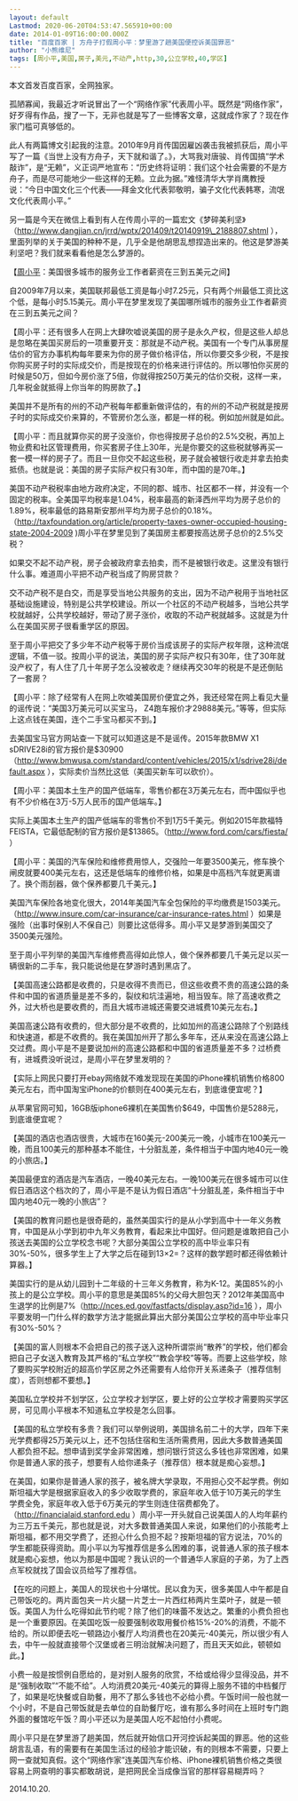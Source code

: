 ```yaml
---
layout: default
Lastmod: 2020-06-20T04:53:47.565910+00:00
date: 2014-01-09T16:00:00.000Z
title: "百度百家 | 方舟子打假周小平：梦里游了趟美国便控诉美国罪恶"
author: "小熊维尼"
tags: [周小平,美国,房子,美元,不动产,http,30,公立学校,40,学区]
---
```


本文首发百度百家，全网独家。

孤陋寡闻，我最近才听说冒出了一个“网络作家”代表周小平。既然是“网络作家”，好歹得有作品，搜了一下，无非也就是写了一些博客文章，这就成作家了？现在作家门槛可真够低的。

此人有两篇博文引起我的注意。2010年9月肖传国因雇凶袭击我被抓获后，周小平写了一篇《当世上没有方舟子，天下就和谐了。》，大骂我对唐骏、肖传国搞“学术敲诈”，是“无赖”，义正词严地宣布：“历史终将证明：我们这个社会需要的不是方舟子，而是尽可能地少一些这样的无赖。立此为据。”难怪清华大学肖鹰教授说：“今日中国文化三个代表——拜金文化代表郭敬明，骗子文化代表韩寒，流氓文化代表周小平。”

另一篇是今天在微信上看到有人在传周小平的一篇宏文《梦碎美利坚》（http://www.dangjian.cn/jrrd/wptx/201409/t20140919\_2188807.shtml ），里面列举的关于美国的种种不是，几乎全是他胡思乱想捏造出来的。他这是梦游美利坚吧？我们就来看看他是怎么梦游的。

【[周小平](https://chinadigitaltimes.net/chinese/tag/%e5%91%a8%e5%b0%8f%e5%b9%b3/)：美国很多城市的服务业工作者薪资在三到五美元之间】

自2009年7月以来，美国联邦最低工资是每小时7.25元，只有两个州最低工资比这个低，是每小时5.15美元。周小平在梦里发现了美国哪所城市的服务业工作者薪资在三到五美元之间？

【周小平：还有很多人在网上大肆吹嘘说美国的房子是永久产权，但是这些人却总是忽略在美国买房后的一项重要开支：那就是不动产税。美国有一个专门从事房屋估价的官方办事机构每年要来为你的房子做价格评估，所以你要交多少税，不是按你购买房子时的实际成交价，而是按现在的价格来进行评估的。所以哪怕你买房的时候是50万，但如今房价涨了5倍，你就得按250万美元的估价交税，这样一来，几年税金就抵得上你当年的购房款了。】

美国并不是所有的州的不动产税每年都重新做评估的，有的州的不动产税就是按房子时的实际成交价来算的，不管房价怎么涨，都是一样的税。例如加州就是如此。

【周小平：而且就算你买的房子没涨价，你也得按房子总价的2.5%交税，再加上物业费和社区管理费用，你买套房子住上30年，光是你要交的这些税就够再买一套一模一样的房子了。而且一旦你交不起这些税，房子就会被银行收走并拿去拍卖抵债。也就是说：美国的房子实际产权只有30年，而中国的是70年。】

美国不动产税税率由地方政府决定，不同的郡、城市、社区都不一样，并没有一个固定的税率。全美国平均税率是1.04%，税率最高的新泽西州平均为房子总价的1.89%，税率最低的路易斯安那州平均为房子总价的0.18%。（http://taxfoundation.org/article/property-taxes-owner-occupied-housing-state-2004-2009 )周小平在梦里见到了美国房主都要按高达房子总价的2.5%交税？

如果交不起不动产税，房子会被政府拿去拍卖，而不是被银行收走。这里没有银行什么事。难道周小平把不动产税当成了购房贷款？

交不动产税不是白交，而是享受当地公共服务的支出，因为不动产税用于当地社区基础设施建设，特别是公共学校建设。所以一个社区的不动产税越多，当地公共学校就越好，公共学校越好，带动了房子涨价，收取的不动产税就越多。这就是为什么在美国买房子很看重学区的原因。

至于周小平把交了多少年不动产税等于房价当成该房子的实际产权年限，这种流氓逻辑，不值一驳。按周小平的说法，美国的房子实际产权只有30年，住了30年就没产权了，有人住了几十年房子怎么没被收走？继续再交30年的税是不是还倒贴了一套房？

【周小平：除了经常有人在网上吹嘘美国房价便宜之外，我还经常在网上看见大量的谣传说：“美国3万美元可以买宝马， Z4跑车报价才29888美元。”等等，但实际上这点钱在美国，连个二手宝马都买不到。】

去美国宝马官方网站查一下就可以知道这是不是谣传。2015年款BMW X1 sDRIVE28i的官方报价是$30900 （http://www.bmwusa.com/standard/content/vehicles/2015/x1/sdrive28i/default.aspx ），实际卖价当然比这低（美国买新车可以砍价）。

【周小平：美国本土生产的国产低端车，零售价都在3万美元左右，而中国似乎也有不少价格在3万-5万人民币的国产低端车。】

实际上美国本土生产的国产低端车的零售价不到1万5千美元。例如2015年款福特FEISTA，它最低配制的官方报价是$13865。（http://www.ford.com/cars/fiesta/ ）

【周小平：美国的汽车保险和维修费用惊人，交强险一年要3500美元，修车换个闸皮就要400美元左右，这还是低端车的维修价格，如果是中高档汽车就更离谱了。换个雨刮器，做个保养都要几千美元。】

美国汽车保险各地变化很大，2014年美国汽车全包保险的平均缴费是1503美元。（http://www.insure.com/car-insurance/car-insurance-rates.html ）如果是强险（出事时保别人不保自己）则要比这低得多。周小平又是梦游到美国交了3500美元强险。

至于周小平列举的美国汽车维修费高得如此惊人，做个保养都要几千美元足以买一辆很新的二手车，我只能说他是在梦游时遇到黑店了。

【美国高速公路都是收费的，只是收得不贵而已，但这些收费不贵的高速公路的条件和中国的省道质量是差不多的，裂纹和坑洼遍地，相当毁车。除了高速收费之外，过大桥也是要收费的，而且大城市进城还需要交进城费10美元左右。】

美国高速公路有收费的，但大部分是不收费的，比如加州的高速公路除了个别路线和快速道，都是不收费的。我在美国加州开了那么多年车，还从来没在高速公路上交过费。周小平是不是要说加州的高速公路都和中国的省道质量差不多？过桥费有，进城费没听说过，是周小平在梦里发明的？

【实际上网民只要打开ebay网络就不难发现现在美国的iPhone裸机销售价格800美元左右，而中国淘宝iPhone的价额则在400美元左右，到底谁便宜呢？】

从苹果官网可知，16GB版iphone6裸机在美国售价$649，中国售价是5288元，到底谁便宜呢？

【美国的酒店也酒店很贵，大城市在160美元-200美元一晚，小城市在100美元一晚，而且100美元的那种基本不能住，十分脏乱差，条件相当于中国内地40元一晚的小旅店。】

美国最便宜的酒店是汽车酒店，一晚40美元左右。一晚100美元在很多城市可以住假日酒店这个档次的了，周小平是不是认为假日酒店“十分脏乱差，条件相当于中国内地40元一晚的小旅店”？

【美国的教育问题也是很奇葩的，虽然美国实行的是从小学到高中十一年义务教育，中国是从小学到初中九年义务教育，看起来比中国好。但问题是谁敢把自己小孩送去美国的公立学校念书呢？大部分美国公立学校的高中毕业率只有30%-50%，很多学生上了大学之后在碰到13×2=？这样的数学题时都还得依赖计算器。】

美国实行的是从幼儿园到十二年级的十三年义务教育，称为K-12。美国85%的小孩上的是公立学校。周小平的意思是美国85%的父母大胆包天？2012年美国高中生退学的比例是7%（http://nces.ed.gov/fastfacts/display.asp?id=16 ），周小平要发明一门什么样的数学方法才能据此算出大部分美国公立学校的高中毕业率只有30%-50%？

【美国的富人则根本不会把自己的孩子送入这种所谓崇尚“散养”的学校，他们都会把自己子女送入教育及其严格的“私立学校”“教会学校”等等。而要上这些学校，除了要购买学校附近的超高价学区房之外还需要有人给你开关系递条子（推荐信制度），否则想都不要想。】

美国私立学校并不划学区，公立学校才划学区，要上好的公立学校才需要购买学区房，可见周小平根本不知道私立学校是怎么回事。

【美国的私立学校有多贵？我们可以举例说明，美国排名前二十的大学，四年下来光学费都得25万美元以上，还不包括住宿和生活所需费用，因此大多数普通美国人都负担不起。想申请到奖学金非常困难，想问银行贷这么多钱也非常困难，如果你是普通人家的孩子，想要有人给你递条子（推荐信）根本就是痴心妄想。】

在美国，如果你是普通人家的孩子，被名牌大学录取，不用担心交不起学费。例如斯坦福大学是根据家庭收入的多少收取学费的，家庭年收入低于10万美元的学生学费全免，家庭年收入低于6万美元的学生则连住宿费都免了。（http://financialaid.stanford.edu ）周小平一开头就自己说美国人的人均年薪约为三万五千美元，那也就是说，对大多数普通美国人来说，如果他们的小孩能考上斯坦福，都不用交学费了，还担心什么负担不起？按斯坦福的官方说法，70%的学生都能获得资助。周小平以为写推荐信是多么困难的事，说普通人家的孩子根本就是痴心妄想，他以为那是中国呢？我认识的一个普通华人家庭的子弟，为了上西点军校就找了国会议员给写了推荐信。

【在吃的问题上，美国人的现状也十分堪忧。民以食为天，很多美国人中午都是自己带饭吃的。两片面包夹一片火腿一片芝士一片西红柿两片生菜叶子，就是一顿饭。美国人为什么吃得如此节约呢？除了他们的味蕾不发达之。繁重的小费负担也是一个重要原因。在美国吃饭一般要强制收取用餐价格15%-20%的消费，不能不给的。所以即便去吃一顿路边小餐厅人均消费也在20美元-40美元，所以很少有人去，中午一般就直接带个汉堡或者三明治就解决问题了，而且天天如此，顿顿如此。】

小费一般是按惯例自愿给的，是对别人服务的欣赏，不给或给得少显得没品，并不是“强制收取”“不能不给”。人均消费20美元-40美元的算得上服务不错的中档餐厅了，如果是吃快餐或自助餐，用不了那么多钱也不必给小费。午饭时间一般也就一个小时，不是自己带饭就是去单位的自助餐厅吃，谁有那么多时间在上班时专门跑外面的餐馆吃午饭？周小平还以为是美国人吃不起怕付小费呢。

周小平只是在梦里游了趟美国，然后就开始信口开河控诉起美国的罪恶。他的这些胡言乱语，有的需要有在美国生活过的经验才能识破，有的则根本不需要，只要上网一查就知真假。这个“网络作家”连美国汽车价格、iPhone裸机销售价格之类很容易上网查明的事实都敢胡说，是把网民全当成像当官的那样容易糊弄吗？

2014.10.20.

